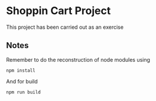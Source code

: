 # Shoppin Cart Project

This project has been carried out as an exercise

## Notes
Remember to do the reconstruction of node modules using

```
npm install
```

And for build
```
npm run build
```